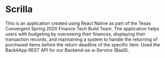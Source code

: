 # Scrilla
This is an application created using React Native as part of the Texas Convergent Spring 2020 Finance Tech Build Team. The application helps users with budgeting by overseeing their finances, displaying their transaction records, and maintaining a system to handle the returning of purchased items before the return deadline of the specific item. Used the Back4App REST API for our Backend-as-a-Service (BaaS).
